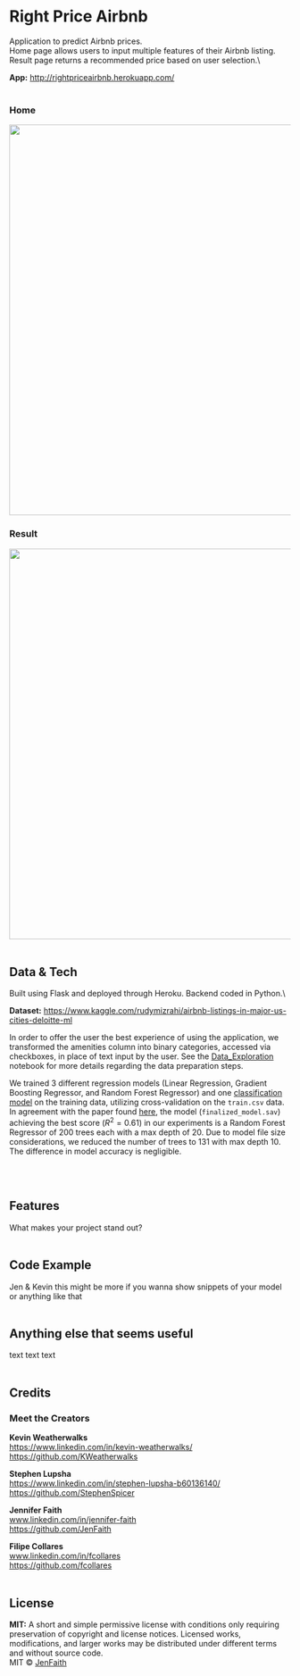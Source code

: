 # Right Price Airbnb

Application to predict Airbnb prices.\
Home page allows users to input multiple features of their Airbnb listing.\
Result page returns a recommended price based on user selection.\

**App:** http://rightpriceairbnb.herokuapp.com/
<br><br>

### Home
<img src="https://user-images.githubusercontent.com/75267484/110042105-432ff880-7d13-11eb-81b8-7d63dc42c5c8.PNG" width="700"><br>

### Result
<img src="https://user-images.githubusercontent.com/75267484/110042045-25629380-7d13-11eb-9c1d-ec5041c99b5a.png" width="700"><br>
<br>

## Data & Tech
Built using Flask and deployed through Heroku. Backend coded in Python.\

**Dataset:** https://www.kaggle.com/rudymizrahi/airbnb-listings-in-major-us-cities-deloitte-ml

In order to offer the user the best experience of using the application, we transformed the amenities column into binary categories, accessed via checkboxes, in place of text input by the user. See the [Data_Exploration](https://github.com/JenFaith/airbnb_app/blob/main/Data_Exploration.ipynb) notebook for more details regarding the data preparation steps.  

We trained 3 different regression models (Linear Regression, Gradient Boosting Regressor, and Random Forest Regressor) and one [classification model](https://github.com/JenFaith/airbnb_app/blob/main/Classification_Model.ipynb) on the training data, utilizing cross-validation on the `train.csv` data.  
In agreement with the paper found [here](https://arxiv.org/ftp/arxiv/papers/1805/1805.12101.pdf), the model (`finalized_model.sav`) achieving the best score ($R^2=0.61$) in our experiments is a Random Forest Regressor of 200 trees each with a max depth of 20. Due to model file size considerations, we reduced the number of trees to 131 with max depth 10. The difference in model accuracy is negligible.

<br><br>

## Features
What makes your project stand out?
<br><br>

## Code Example
Jen & Kevin this might be more if you wanna show snippets of your model or anything like that
<br><br>

## Anything else that seems useful
text text text
<br><br>

## Credits
### Meet the Creators

**Kevin Weatherwalks**<br>
https://www.linkedin.com/in/kevin-weatherwalks/<br>
https://github.com/KWeatherwalks <br>

**Stephen Lupsha**<br>
https://www.linkedin.com/in/stephen-lupsha-b60136140/<br>
https://github.com/StephenSpicer<br>

**Jennifer Faith**<br>
www.linkedin.com/in/jennifer-faith<br>
https://github.com/JenFaith<br>


**Filipe Collares**<br>
www.linkedin.com/in/fcollares<br>
https://github.com/fcollares<br>
<br>

## License
**MIT:** A short and simple permissive license with conditions only requiring preservation of copyright and license notices. Licensed works, modifications, and larger works may be distributed under different terms and without source code.<br>
MIT © [JenFaith]()

